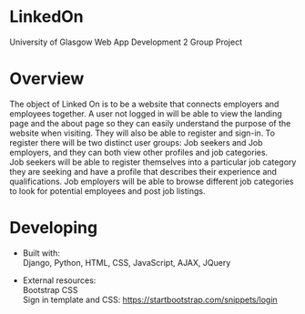 # LinkedOn

University of Glasgow Web App Development 2 Group Project

# Overview 
The object of Linked On is to be a website that connects employers and employees together.
A user not logged in will be able to view the landing page and the about page so they can easily understand the purpose of the website when visiting. They will also be able to register and sign-in. To register there will be two distinct user groups: Job seekers and Job employers, and they can both view other profiles and job categories.  
Job seekers will be able to register themselves into a particular job category they are seeking and have a profile that describes their experience and qualifications.
Job employers will be able to browse different job categories to look for potential employees and post job listings.

# Developing 
* Built with: </br>
Django, Python, HTML, CSS, JavaScript, AJAX, JQuery

* External resources: </br>
Bootstrap CSS </br>
Sign in template and CSS: https://startbootstrap.com/snippets/login </br>
